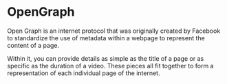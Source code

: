 # OpenGraph
Open Graph is an internet protocol that was originally created by Facebook to standardize the use of metadata within a webpage to represent the content of a page.

Within it, you can provide details as simple as the title of a page or as specific as the duration of a video. These pieces all fit together to form a representation of each individual page of the internet.
